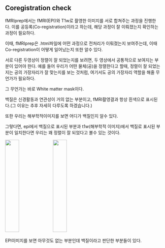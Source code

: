 ## Coregistration check

fMRIprep에서는 fMRI(EPI)와 T1w로 촬영한 이미지를 서로 합쳐주는 과정을 진행한다. 이를 공등록(Co-registration)이라고 하는데, 해당 과정이 잘 이뤄졌는지 확인하는 과정이 필요하다.

이때, fMRIprep은 .html파일에 어떤 과정으로 전처리가 이뤄졌는지 보여주는데, 이때 Co-registration이 어떻게 일어났는지 또한 알수 있다.

서로 다른 두영상이 정렬이 잘 되었는지를 보려면, 두 영상에서 공통적으로 보여지는 부분이 있어야 한다. 예를 들어 우리가 어떤 물체(공)을 정렬한다고 할때, 정렬이 잘 되었는지는 공의 가장자리가 잘 맞는지를 보는 것처럼, 여기서도 공의 가장자리 역할을 해줄 무언가가 필요하다.

그 무언가는 바로 White matter mask이다.

백질은 신경활동과 연관성이 거의 없는 부분이고, fMRI촬영결과 항상 흰색으로 표시된다.(그 이유는 추후 자세히 다루도록 하겠습니다.)

또한 우리는 해부학적이미지를 보면 어디가 백질인지 알수 있다.

그렇다면, epi에서 백질으로 표시된 부분과 t1w(해부학적 이미지)에서 백질로 표시된 부분이 일치한다면 우리는 꽤 정렬이 잘 되었다고 볼수 있는 것이다.



<img src ="https://github.com/user-attachments/assets/9297db42-427b-4530-8b29-ef085da794c7" width = "30%" height = "300px">
<img src = "https://github.com/user-attachments/assets/21dec3cb-8bed-4ba3-9591-8e22f2026aae" width = "30%" height = "300px">

EPI이미지를 보면 아무것도 없는 부분인데 백질이라고 판단한 부분들이 있다.





